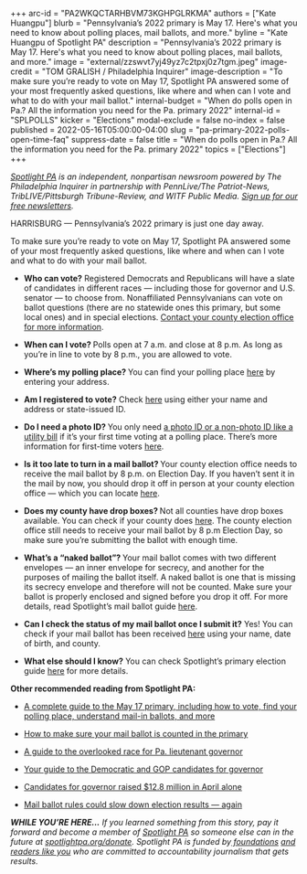 +++
arc-id = "PA2WKQCTARHBVM73KGHPGLRKMA"
authors = ["Kate Huangpu"]
blurb = "Pennsylvania’s 2022 primary is May 17. Here's what you need to know about polling places, mail ballots, and more."
byline = "Kate Huangpu of Spotlight PA"
description = "Pennsylvania’s 2022 primary is May 17. Here's what you need to know about polling places, mail ballots, and more."
image = "external/zzswvt7yj49yz7c2tpxj0z7tgm.jpeg"
image-credit = "TOM GRALISH / Philadelphia Inquirer"
image-description = "To make sure you’re ready to vote on May 17, Spotlight PA answered some of your most frequently asked questions, like where and when can I vote and what to do with your mail ballot."
internal-budget = "When do polls open in Pa.? All the information you need for the Pa. primary 2022"
internal-id = "SPLPOLLS"
kicker = "Elections"
modal-exclude = false
no-index = false
published = 2022-05-16T05:00:00-04:00
slug = "pa-primary-2022-polls-open-time-faq"
suppress-date = false
title = "When do polls open in Pa.? All the information you need for the Pa. primary 2022"
topics = ["Elections"]
+++

<a href="https://www.spotlightpa.org/"><i>Spotlight PA</i></a><i> is an independent, nonpartisan newsroom powered by The Philadelphia Inquirer in partnership with PennLive/The Patriot-News, TribLIVE/Pittsburgh Tribune-Review, and WITF Public Media. </i><a href="https://www.spotlightpa.org/newsletters"><i>Sign up for our free newsletters</i></a><i>.</i>

HARRISBURG — Pennsylvania’s 2022 primary is just one day away.

To make sure you’re ready to vote on May 17, Spotlight PA answered some of your most frequently asked questions, like where and when can I vote and what to do with your mail ballot.

<script src="https://www.spotlightpa.org/embed.js" async></script><div data-spl-embed-version="1" data-spl-src="https://www.spotlightpa.org/embeds/tips/?flag_text=ELECTION%202022&tip_text=Spotlight%20PA%20is%20covering%20Pennsylvania's%202022%20gubernatorial%20and%20legislative%20elections%20%E2%80%94%20and%20we%20want%20you%20to%20help%20shape%20our%20stories.%20%3Cb%3ETell%20us%20what%20you%20want%20to%20know%20about%20those%20races%2C%20and%20send%20us%20any%20questions%20you%20have%20about%20the%20voting%20system.%3C%2Fb%3E%20Use%20the%20form%20below%20to%20reach%20our%20election%20team.&form_name=elections-embed"></div>

- <b>Who can vote?</b> Registered Democrats and Republicans will have a slate of candidates in different races — including those for governor and U.S. senator — to choose from. Nonaffiliated Pennsylvanians can vote on ballot questions (there are no statewide ones this primary, but some local ones) and in special elections. <a href="https://www.vote.pa.gov/Resources/Pages/Contact-Your-Election-Officials.aspx">Contact your county election office for more information</a>.

- <b>When can I vote? </b>Polls open at 7 a.m. and close at 8 p.m. As long as you’re in line to vote by 8 p.m., you are allowed to vote.

- <b>Where’s my polling place? </b>You can find your polling place <a href="https://www.pavoterservices.pa.gov/Pages/PollingPlaceInfo.aspx">here</a> by entering your address.

- <b>Am I registered to vote?</b> Check <a href="https://www.pavoterservices.pa.gov/pages/voterregistrationstatus.aspx">here</a> using either your name and address or state-issued ID.

- <b>Do I need a photo ID? </b>You only need <a href="https://www.vote.pa.gov/Register-to-Vote/Pages/Voter-ID-for-First-Time-Voters.aspx" target="_blank">a photo ID or a non-photo ID like a utility bill</a> if it’s your first time voting at a polling place. There’s more information for first-time voters <a href="https://www.vote.pa.gov/Voting-in-PA/Pages/First-Time-Voters.aspx">here</a>.

- <b>Is it too late to turn in a mail ballot? </b>Your county election office needs to receive the mail ballot by 8 p.m. on Election Day. If you haven’t sent it in the mail by now, you should drop it off in person at your county election office — which you can locate <a href="https://www.vote.pa.gov/Resources/Pages/Contact-Your-Election-Officials.aspx">here</a>.

- <b>Does my county have drop boxes? </b>Not all counties have drop boxes available. You can check if your county does <a href="https://www.vote.pa.gov/Resources/Pages/Contact-Your-Election-Officials.aspx">here</a>. The county election office still needs to receive your mail ballot by 8 p.m Election Day, so make sure you’re submitting the ballot with enough time.

- <b>What’s a “naked ballot”? </b>Your mail ballot comes with two different envelopes — an inner envelope for secrecy, and another for the purposes of mailing the ballot itself. A naked ballot is one that is missing its secrecy envelope and therefore will not be counted. Make sure your ballot is properly enclosed and signed before you drop it off. For more details, read Spotlight’s mail ballot guide <a href="https://www.spotlightpa.org/news/2022/05/pa-primary-2022-mail-ballot-instructions/">here</a>.

- <b>Can I check the status of my mail ballot once I submit it?</b> Yes! You can check if your mail ballot has been received <a href="https://www.pavoterservices.pa.gov/pages/ballottracking.aspx">here</a> using your name, date of birth, and county.

- <b>What else should I know?</b> You can check Spotlight’s primary election guide <a href="https://www.spotlightpa.org/news/2022/04/pa-election-day-2022-pennsylvania-primary-governor-senate-voting-guide/">here</a> for more details.

<script src="https://www.spotlightpa.org/embed.js" async></script><div data-spl-embed-version="1" data-spl-src="https://www.spotlightpa.org/embeds/donate/"></div>

<b>Other recommended reading from Spotlight PA:</b>

- <a href="https://www.spotlightpa.org/news/2022/04/pa-election-day-2022-pennsylvania-primary-governor-senate-voting-guide/">A complete guide to the May 17 primary, including how to vote, find your polling place, understand mail-in ballots, and more</a>

- <a href="https://www.spotlightpa.org/news/2022/05/pa-primary-2022-mail-ballot-instructions/">How to make sure your mail ballot is counted in the primary</a>

- <a href="https://www.spotlightpa.org/news/2022/04/pennsylvania-lieutenant-governor-2022-election-guide/">A guide to the overlooked race for Pa. lieutenant governor</a>

- <a href="https://www.spotlightpa.org/news/2022/04/pa-primary-governor-election-2022-candidates-guide/">Your guide to the Democratic and GOP candidates for governor</a>

- <a href="https://www.spotlightpa.org/news/2022/05/pennsylvania-primary-2022-governor-election-april-fundraising/" target="_blank">Candidates for governor raised $12.8 million in April alone</a>

- <a href="https://www.spotlightpa.org/news/2022/05/pa-primary-2022-mail-ballot-election-results-precanvassing/" target="_blank">Mail ballot rules could slow down election results — again</a>

<i><b>WHILE YOU’RE HERE...</b></i><i> If you learned something from this story, pay it forward and become a member of </i><a href="https://www.spotlightpa.org/"><i>Spotlight PA</i></a><i> so someone else can in the future at </i><a href="http://spotlightpa.org/donate"><i>spotlightpa.org/donate</i></a><i>. Spotlight PA is funded by</i><a href="https://www.spotlightpa.org/support"><i> foundations</i></a><i> </i><a href="https://www.spotlightpa.org/support"><i>and readers like you</i></a><i> who are committed to accountability journalism that gets results.</i>
